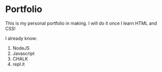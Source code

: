 # Portfolio

This is my personal portfolio in making. I will do it once I learn HTML and CSS!

I already know:

1. NodeJS
1. Javascript
1. CHALK
1. repl.it